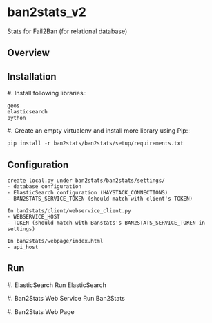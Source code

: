 ban2stats_v2
============

Stats for Fail2Ban (for relational database)

Overview
--------



Installation
------------

#. Install following libraries::

    geos
    elasticsearch
    python


#. Create an empty virtualenv and install more library using Pip::

    pip install -r ban2stats/ban2stats/setup/requirements.txt


Configuration
-------------

    create local.py under ban2stats/ban2stats/settings/
    - database configuration
    - ElasticSearch configuration (HAYSTACK_CONNECTIONS)
    - BAN2STATS_SERVICE_TOKEN (should match with client's TOKEN)

    In ban2stats/client/webservice_client.py
    - WEBSERVICE_HOST
    - TOKEN (should match with Banstats's BAN2STATS_SERVICE_TOKEN in settings)

    In ban2stats/webpage/index.html
    - api_host

Run
---

#. ElasticSearch
   Run ElasticSearch

#. Ban2Stats Web Service
   Run Ban2Stats

#. Ban2Stats Web Page



